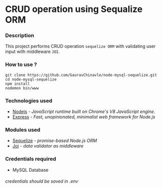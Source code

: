 # CRUD operation using Sequalize ORM 

### Description
This project performs CRUD operation `sequelize ORM` with validating user input with middleware `JOI`.

### How to use ?
  ```
  git clone https://github.com/GauravChinavle/node-mysql-sequelize.git
  cd node-mysql-sequelize
  npm install
  nodemon bin/www
  ```

### Technologies used
- [Nodejs](https://nodejs.org/en/) - _JavaScript runtime built on Chrome's V8 JavaScript engine._
- [Express](https://expressjs.com/) - _Fast, unopinionated, minimalist web framework for Node.js_

### Modules used
- [Sequelize](https://sequelize.org/) -  _promise-based Node.js ORM_
- [Joi](https://www.npmjs.com/package/joi) - _data validator as middleware_

### Credentials required
- MySQL Database
###### _credentials should be saved in .env_